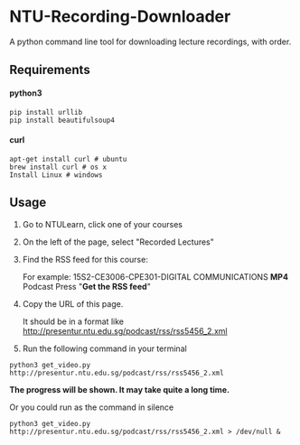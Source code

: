 # NTU-Recording-Downloader
A python command line tool for downloading lecture recordings, with order.

## Requirements


#### python3

    pip install urllib
    pip install beautifulsoup4


#### curl
    
    apt-get install curl # ubuntu
    brew install curl # os x
    Install Linux # windows

## Usage

1. Go to NTULearn, click one of your courses
2. On the left of the page, select "Recorded Lectures"
3. Find the RSS feed for this course:
    
    For example: 15S2-CE3006-CPE301-DIGITAL COMMUNICATIONS **MP4** Podcast
    Press "**Get the RSS feed**"
4. Copy the URL of this page.
    
    It should be in a format like
    http://presentur.ntu.edu.sg/podcast/rss/rss5456_2.xml

5. Run the following command in your terminal
```shell
python3 get_video.py http://presentur.ntu.edu.sg/podcast/rss/rss5456_2.xml
```
**The progress will be shown. It may take quite a long time.**
    
Or you could run as the command in silence
```shell
python3 get_video.py http://presentur.ntu.edu.sg/podcast/rss/rss5456_2.xml > /dev/null &
```
